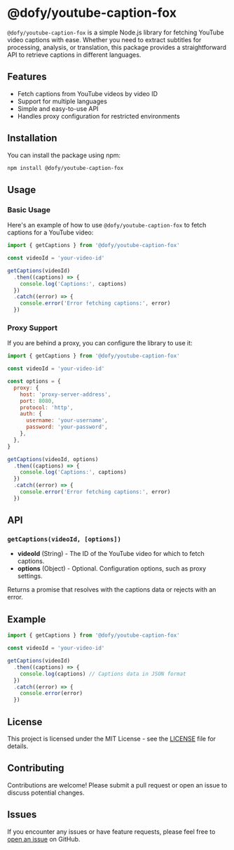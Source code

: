 # @dofy/youtube-caption-fox

`@dofy/youtube-caption-fox` is a simple Node.js library for fetching YouTube video captions with ease. Whether you need to extract subtitles for processing, analysis, or translation, this package provides a straightforward API to retrieve captions in different languages.

## Features

- Fetch captions from YouTube videos by video ID
- Support for multiple languages
- Simple and easy-to-use API
- Handles proxy configuration for restricted environments

## Installation

You can install the package using npm:

```bash
npm install @dofy/youtube-caption-fox
```

## Usage

### Basic Usage

Here's an example of how to use `@dofy/youtube-caption-fox` to fetch captions for a YouTube video:

```javascript
import { getCaptions } from '@dofy/youtube-caption-fox'

const videoId = 'your-video-id'

getCaptions(videoId)
  .then((captions) => {
    console.log('Captions:', captions)
  })
  .catch((error) => {
    console.error('Error fetching captions:', error)
  })
```

### Proxy Support

If you are behind a proxy, you can configure the library to use it:

```javascript
import { getCaptions } from '@dofy/youtube-caption-fox'

const videoId = 'your-video-id'

const options = {
  proxy: {
    host: 'proxy-server-address',
    port: 8080,
    protocol: 'http',
    auth: {
      username: 'your-username',
      password: 'your-password',
    },
  },
}

getCaptions(videoId, options)
  .then((captions) => {
    console.log('Captions:', captions)
  })
  .catch((error) => {
    console.error('Error fetching captions:', error)
  })
```

## API

### `getCaptions(videoId, [options])`

- **videoId** (String) - The ID of the YouTube video for which to fetch captions.
- **options** (Object) - Optional. Configuration options, such as proxy settings.

Returns a promise that resolves with the captions data or rejects with an error.

## Example

```javascript
import { getCaptions } from '@dofy/youtube-caption-fox'

const videoId = 'your-video-id'

getCaptions(videoId)
  .then((captions) => {
    console.log(captions) // Captions data in JSON format
  })
  .catch((error) => {
    console.error(error)
  })
```

## License

This project is licensed under the MIT License - see the [LICENSE](LICENSE) file for details.

## Contributing

Contributions are welcome! Please submit a pull request or open an issue to discuss potential changes.

## Issues

If you encounter any issues or have feature requests, please feel free to [open an issue](https://github.com/dofy/youtube-caption-fox/issues) on GitHub.
